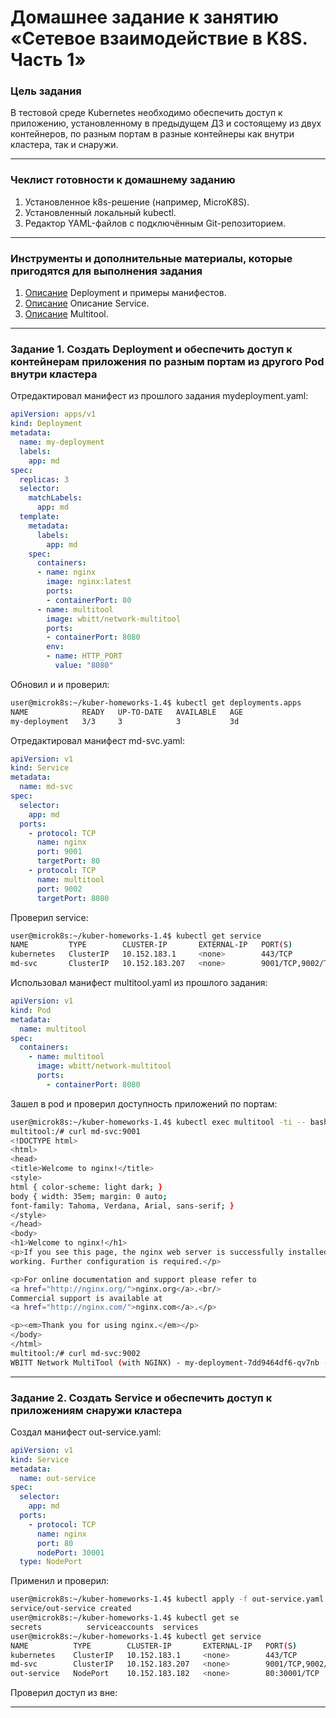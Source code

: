 # Домашнее задание к занятию «Сетевое взаимодействие в K8S. Часть 1»

### Цель задания

В тестовой среде Kubernetes необходимо обеспечить доступ к приложению, установленному в предыдущем ДЗ и состоящему из двух контейнеров, по разным портам в разные контейнеры как внутри кластера, так и снаружи.

------

### Чеклист готовности к домашнему заданию

1. Установленное k8s-решение (например, MicroK8S).
2. Установленный локальный kubectl.
3. Редактор YAML-файлов с подключённым Git-репозиторием.

------

### Инструменты и дополнительные материалы, которые пригодятся для выполнения задания

1. [Описание](https://kubernetes.io/docs/concepts/workloads/controllers/deployment/) Deployment и примеры манифестов.
2. [Описание](https://kubernetes.io/docs/concepts/services-networking/service/) Описание Service.
3. [Описание](https://github.com/wbitt/Network-MultiTool) Multitool.

------

### Задание 1. Создать Deployment и обеспечить доступ к контейнерам приложения по разным портам из другого Pod внутри кластера
Отредактировал манифест из прошлого задания mydeployment.yaml:
```yml
apiVersion: apps/v1
kind: Deployment
metadata:
  name: my-deployment
  labels:
    app: md
spec:
  replicas: 3
  selector:
    matchLabels:
      app: md
  template:
    metadata:
      labels:
        app: md
    spec:
      containers:
      - name: nginx
        image: nginx:latest
        ports:
        - containerPort: 80
      - name: multitool
        image: wbitt/network-multitool
        ports:
        - containerPort: 8080
        env:
        - name: HTTP_PORT
          value: "8080"
```
Обновил и  и проверил:
```bash
user@microk8s:~/kuber-homeworks-1.4$ kubectl get deployments.apps 
NAME            READY   UP-TO-DATE   AVAILABLE   AGE
my-deployment   3/3     3            3           3d
```
Отредактировал манифест md-svc.yaml:
```yml
apiVersion: v1
kind: Service
metadata:
  name: md-svc
spec:
  selector:
    app: md
  ports:
    - protocol: TCP
      name: nginx
      port: 9001
      targetPort: 80
    - protocol: TCP
      name: multitool
      port: 9002
      targetPort: 8080
```
Проверил service:
```bash
user@microk8s:~/kuber-homeworks-1.4$ kubectl get service
NAME         TYPE        CLUSTER-IP       EXTERNAL-IP   PORT(S)             AGE
kubernetes   ClusterIP   10.152.183.1     <none>        443/TCP             8d
md-svc       ClusterIP   10.152.183.207   <none>        9001/TCP,9002/TCP   60m
```
Использовал манифест multitool.yaml из прошлого задания:
```yml
apiVersion: v1
kind: Pod
metadata:
  name: multitool
spec:
  containers:
    - name: multitool
      image: wbitt/network-multitool
      ports:
        - containerPort: 8080
```
Зашел в pod и проверил доступность приложений по портам:
```bash
user@microk8s:~/kuber-homeworks-1.4$ kubectl exec multitool -ti -- bash
multitool:/# curl md-svc:9001
<!DOCTYPE html>
<html>
<head>
<title>Welcome to nginx!</title>
<style>
html { color-scheme: light dark; }
body { width: 35em; margin: 0 auto;
font-family: Tahoma, Verdana, Arial, sans-serif; }
</style>
</head>
<body>
<h1>Welcome to nginx!</h1>
<p>If you see this page, the nginx web server is successfully installed and
working. Further configuration is required.</p>

<p>For online documentation and support please refer to
<a href="http://nginx.org/">nginx.org</a>.<br/>
Commercial support is available at
<a href="http://nginx.com/">nginx.com</a>.</p>

<p><em>Thank you for using nginx.</em></p>
</body>
</html>
multitool:/# curl md-svc:9002
WBITT Network MultiTool (with NGINX) - my-deployment-7dd9464df6-qv7nb - 10.1.128.243 - HTTP: 8080 , HTTPS: 443 . (Formerly praqma/network-multitool)
```

------

### Задание 2. Создать Service и обеспечить доступ к приложениям снаружи кластера
Создал манифест out-service.yaml:
```yml
apiVersion: v1
kind: Service
metadata:
  name: out-service
spec:
  selector:
    app: md
  ports:
    - protocol: TCP
      name: nginx
      port: 80
      nodePort: 30001
  type: NodePort
```
Применил и проверил:
```bash
user@microk8s:~/kuber-homeworks-1.4$ kubectl apply -f out-service.yaml 
service/out-service created
user@microk8s:~/kuber-homeworks-1.4$ kubectl get se
secrets          serviceaccounts  services         
user@microk8s:~/kuber-homeworks-1.4$ kubectl get service
NAME          TYPE        CLUSTER-IP       EXTERNAL-IP   PORT(S)             AGE
kubernetes    ClusterIP   10.152.183.1     <none>        443/TCP             8d
md-svc        ClusterIP   10.152.183.207   <none>        9001/TCP,9002/TCP   77m
out-service   NodePort    10.152.183.182   <none>        80:30001/TCP        10s
```
Проверил доступ из вне:


------

